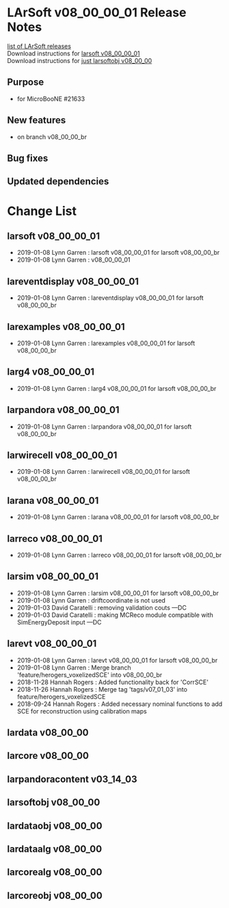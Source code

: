 # LArSoft v08_00_00_01 Release Notes



[list of LArSoft releases](LArSoft_release_list)  
Download instructions for [larsoft v08_00_00_01](https://scisoft.fnal.gov/scisoft/bundles/larsoft/v08_00_00_01/larsoft-v08_00_00_01.html)  
Download instructions for [just larsoftobj v08_00_00](https://scisoft.fnal.gov/scisoft/bundles/larsoftobj/v08_00_00/larsoftobj-v08_00_00.html)

## Purpose

-   for MicroBooNE \#21633

## New features

-   on branch v08_00_00_br

## Bug fixes

## Updated dependencies

# Change List

## larsoft v08_00_00_01

-   2019-01-08 Lynn Garren : larsoft v08_00_00_01 for larsoft v08_00_00_br
-   2019-01-08 Lynn Garren : v08_00_00_01

## lareventdisplay v08_00_00_01

-   2019-01-08 Lynn Garren : lareventdisplay v08_00_00_01 for larsoft v08_00_00_br

## larexamples v08_00_00_01

-   2019-01-08 Lynn Garren : larexamples v08_00_00_01 for larsoft v08_00_00_br

## larg4 v08_00_00_01

-   2019-01-08 Lynn Garren : larg4 v08_00_00_01 for larsoft v08_00_00_br

## larpandora v08_00_00_01

-   2019-01-08 Lynn Garren : larpandora v08_00_00_01 for larsoft v08_00_00_br

## larwirecell v08_00_00_01

-   2019-01-08 Lynn Garren : larwirecell v08_00_00_01 for larsoft v08_00_00_br

## larana v08_00_00_01

-   2019-01-08 Lynn Garren : larana v08_00_00_01 for larsoft v08_00_00_br

## larreco v08_00_00_01

-   2019-01-08 Lynn Garren : larreco v08_00_00_01 for larsoft v08_00_00_br

## larsim v08_00_00_01

-   2019-01-08 Lynn Garren : larsim v08_00_00_01 for larsoft v08_00_00_br
-   2019-01-08 Lynn Garren : driftcoordinate is not used
-   2019-01-03 David Caratelli : removing validation couts —DC
-   2019-01-03 David Caratelli : making MCReco module compatible with SimEnergyDeposit input —DC

## larevt v08_00_00_01

-   2019-01-08 Lynn Garren : larevt v08_00_00_01 for larsoft v08_00_00_br
-   2019-01-08 Lynn Garren : Merge branch 'feature/herogers_voxelizedSCE' into v08_00_00_br
-   2018-11-28 Hannah Rogers : Added functionality back for 'CorrSCE'
-   2018-11-26 Hannah Rogers : Merge tag 'tags/v07_01_03' into feature/herogers_voxelizedSCE
-   2018-09-24 Hannah Rogers : Added necessary nominal functions to add SCE for reconstruction using calibration maps

## lardata v08_00_00

## larcore v08_00_00

## larpandoracontent v03_14_03

## larsoftobj v08_00_00

## lardataobj v08_00_00

## lardataalg v08_00_00

## larcorealg v08_00_00

## larcoreobj v08_00_00
